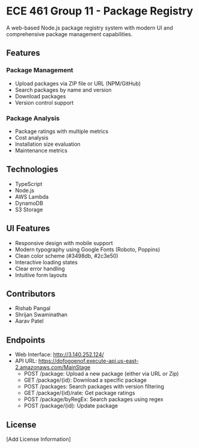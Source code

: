 # ECE 461 Group 11 - Package Registry

A web-based Node.js package registry system with modern UI and comprehensive package management capabilities.

## Features

### Package Management
- Upload packages via ZIP file or URL (NPM/GitHub)
- Search packages by name and version
- Download packages
- Version control support

### Package Analysis
- Package ratings with multiple metrics
- Cost analysis
- Installation size evaluation
- Maintenance metrics

## Technologies
- TypeScript
- Node.js
- AWS Lambda
- DynamoDB
- S3 Storage

## UI Features
- Responsive design with mobile support
- Modern typography using Google Fonts (Roboto, Poppins)
- Clean color scheme (#3498db, #2c3e50)
- Interactive loading states
- Clear error handling
- Intuitive form layouts

## Contributors
- Rishab Pangal
- Shrijan Swaminathan
- Aarav Patel

## Endpoints
- Web Interface: http://3.140.252.124/
- API URL: https://dofogoenof.execute-api.us-east-2.amazonaws.com/MainStage
    - POST /package: Upload a new package (either via URL or Zip)
    - GET /package/{id}: Download a specific package
    - POST /packages: Search packages with version filtering
    - GET /package/{id}/rate: Get package ratings
    - POST /package/byRegEx: Search packages using regex
    - POST /package/{id}: Update package


## License
[Add License Information]